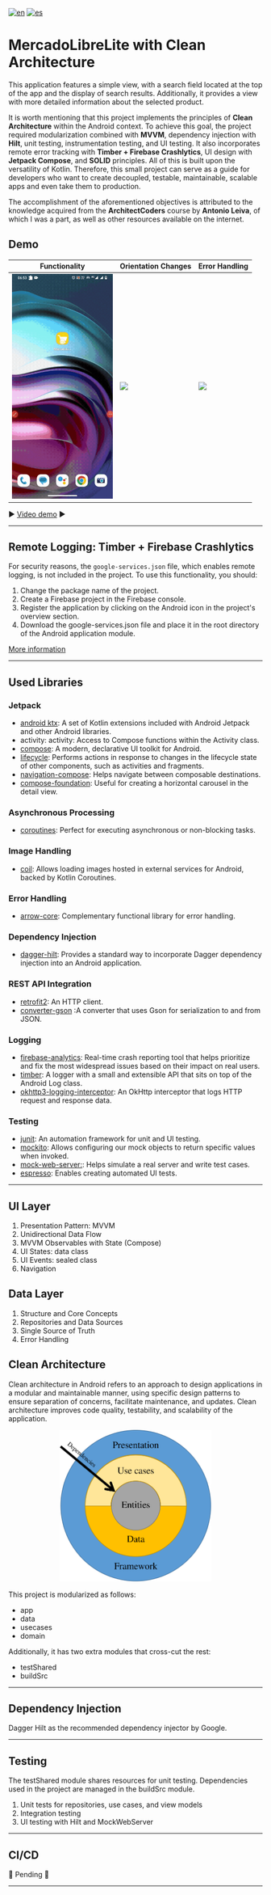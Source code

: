 [![en](https://img.shields.io/badge/lang-en-red.svg)](https://github.com/lumec/MercadoLibreChallenge)
[![es](https://img.shields.io/badge/lang-es-yellow.svg)](https://github.com/lumec/MercadoLibreChallenge/blob/main/README.es.md)

# MercadoLibreLite with Clean Architecture

This application features a simple view, with a search field located at the top of the app and the display of search results. Additionally, it provides a view with more detailed information about the selected product.

It is worth mentioning that this project implements the principles of **Clean Architecture** within the Android context. To achieve this goal, the project required modularization combined with **MVVM**, dependency injection with **Hilt**, unit testing, instrumentation testing, and UI testing. It also incorporates remote error tracking with **Timber + Firebase Crashlytics**, UI design with **Jetpack Compose**, and **SOLID** principles. All of this is built upon the versatility of Kotlin. Therefore, this small project can serve as a guide for developers who want to create decoupled, testable, maintainable, scalable apps and even take them to production.

The accomplishment of the aforementioned objectives is attributed to the knowledge acquired from the **ArchitectCoders** course by **Antonio Leiva**, of which I was a part, as well as other resources available on the internet.

## Demo

| Functionality | Orientation Changes | Error Handling
|--|--|--|
| <img src="images/part1.gif" width="200px"> | <img src="images/part2.gif" width="200px"> | <img src="images/part3.gif" width="200px"> | 


:arrow_forward: [Video demo](https://youtu.be/MIb5NvRfV8k "Vídeo demo") :arrow_forward:

------------

## Remote Logging: Timber + Firebase Crashlytics

For security reasons, the `google-services.json` file, which enables remote logging, is not included in the project. To use this functionality, you should:

1. Change the package name of the project.
2. Create a Firebase project in the Firebase console.
3. Register the application by clicking on the Android icon in the project's overview section.
4. Download the google-services.json file and place it in the root directory of the Android application module.

[More information](https://proandroiddev.com/remote-logging-with-timber-and-firebase-realtime-database-a9dfbe66284c "More information")

------------

## Used Libraries

### Jetpack
- [android ktx](https://developer.android.com/kotlin/ktx "android ktx"): A set of Kotlin extensions included with Android Jetpack and other Android libraries.
- activity: activity: Access to Compose functions within the Activity class.
- [compose](https://developer.android.com/jetpack/androidx/releases/compose?hl=en "compose"): A modern, declarative UI toolkit for Android.
- [lifecycle](https://developer.android.com/jetpack/androidx/releases/lifecycle "lifecycle"): Performs actions in response to changes in the lifecycle state of other components, such as activities and fragments.
- [navigation-compose](https://developer.android.com/jetpack/compose/navigation "navigation-compose"): Helps navigate between composable destinations.
- [compose-foundation](https://developer.android.com/jetpack/androidx/releases/compose-foundation "compose-foundation"):  Useful for creating a horizontal carousel in the detail view.

### Asynchronous Processing
- [coroutines](https://kotlinlang.org/docs/coroutines-overview.html "coroutines"): Perfect for executing asynchronous or non-blocking tasks.

### Image Handling
-  [coil](https://coil-kt.github.io/coil/ "coil"): Allows loading images hosted in external services for Android, backed by Kotlin Coroutines.

### Error Handling
- [arrow-core](https://arrow-kt.io/docs/core/ "arrow-core"): Complementary functional library for error handling.

### Dependency Injection
- [dagger-hilt](https://dagger.dev/hilt/ "dagger-hilt"): Provides a standard way to incorporate Dagger dependency injection into an Android application.

### REST API Integration
- [retrofit2](https://square.github.io/retrofit/ "retrofit2"): An HTTP client.
- [converter-gson](https://github.com/square/retrofit/tree/master/retrofit-converters/gson "converter-gson") :A converter that uses Gson for serialization to and from JSON.

### Logging
- [firebase-analytics](https://firebase.google.com/products/analytics/ "firebase-analytics"): Real-time crash reporting tool that helps prioritize and fix the most widespread issues based on their impact on real users.
- [timber](https://github.com/JakeWharton/timber "timber"): A logger with a small and extensible API that sits on top of the Android Log class.
- [okhttp3-logging-interceptor](https://github.com/square/okhttp/tree/master/okhttp-logging-interceptor "logging-interceptor"): An OkHttp interceptor that logs HTTP request and response data.

### Testing
- [junit](https://junit.org/junit4/ "junit"): An automation framework for unit and UI testing.
- [mockito](https://site.mockito.org/ "mockito"): Allows configuring our mock objects to return specific values when invoked.
- [mock-web-server:](https://github.com/square/okhttp/tree/master/mockwebserver "mock-web-server:"): Helps simulate a real server and write test cases.
- [espresso](https://developer.android.com/training/testing/espresso "espresso"): Enables creating automated UI tests.

------------

## UI Layer

1. Presentation Pattern: MVVM
2. Unidirectional Data Flow
3. MVVM Observables with State (Compose)
4. UI States: data class
5. UI Events: sealed class
6. Navigation

## Data Layer

1. Structure and Core Concepts
2. Repositories and Data Sources
3. Single Source of Truth
4. Error Handling

## Clean Architecture

Clean architecture in Android refers to an approach to design applications in a modular and maintainable manner, using specific design patterns to ensure separation of concerns, facilitate maintenance, and updates. Clean architecture improves code quality, testability, and scalability of the application.

<p align="center">
  <img src="/images/clean_architecture_en.png" height="300" width="300"/>
</p>


This project is modularized as follows:

- app
- data
- usecases
- domain

Additionally, it has two extra modules that cross-cut the rest:

- testShared
- buildSrc

------------

## Dependency Injection

Dagger Hilt as the recommended dependency injector by Google.

------------

## Testing

The testShared module shares resources for unit testing. Dependencies used in the project are managed in the buildSrc module.

1. Unit tests for repositories, use cases, and view models
2. Integration testing
3. UI testing with Hilt and MockWebServer

-------

## CI/CD

:construction: Pending :construction:

-------

